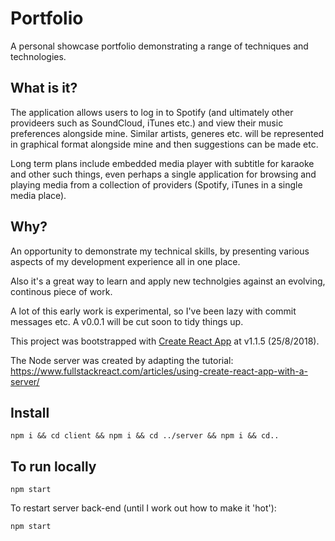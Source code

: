 # Portfolio

A personal showcase portfolio demonstrating a range of techniques and technologies.

## What is it?
The application allows users to log in to Spotify (and ultimately other provideers such as SoundCloud, iTunes etc.) and view their music preferences alongside mine. Similar artists, generes etc. will be represented in graphical format alongside mine and then suggestions can be made etc.

Long term plans include embedded media player with subtitle for karaoke and other such things, even perhaps a single application for browsing and playing media from a collection of providers (Spotify, iTunes in a single media place).

## Why?
An opportunity to demonstrate my technical skills, by presenting various aspects of my development experience all in one place.

Also it's a great way to learn and apply new technolgies against an evolving, continous piece of work.

A lot of this early work is experimental, so I've been lazy with commit messages etc. A v0.0.1 will be cut soon to tidy things up.

This project was bootstrapped with [Create React App](https://github.com/facebookincubator/create-react-app) at v1.1.5 (25/8/2018).

The Node server was created by adapting the tutorial:
https://www.fullstackreact.com/articles/using-create-react-app-with-a-server/

## Install
```
npm i && cd client && npm i && cd ../server && npm i && cd..
```

## To run locally

```
npm start
```

To restart server back-end (until I work out how to make it 'hot'):

```
npm start
```
